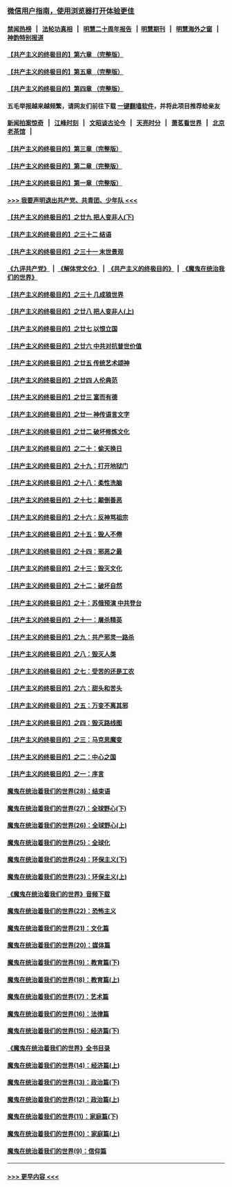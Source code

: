 ### [微信用户指南，使用浏览器打开体验更佳](https://github.com/gfw-breaker/banned-news1/blob/master/indexes/wechat-guide.md?t=0)
#### [禁闻热榜](热点新闻.md?t=0)  &nbsp;&nbsp;|&nbsp;&nbsp; [法轮功真相](https://github.com/gfw-breaker/truth/blob/master/README.md?t=0) &nbsp;&nbsp;|&nbsp;&nbsp; [明慧二十周年报告](https://github.com/gfw-breaker/mh-reports/blob/master/README.md?t=0) &nbsp;&nbsp;|&nbsp;&nbsp;[明慧期刊](https://github.com/gfw-breaker/mh-qikan) &nbsp;&nbsp;|&nbsp;&nbsp; [明慧海外之窗](https://github.com/gfw-breaker/mh-news/blob/master/README.md?t=0) &nbsp;&nbsp;|&nbsp;&nbsp; [神韵特别报道](https://github.com/gfw-breaker/mh-news/blob/master/shenyun.md?t=0)
#### [【共产主义的终极目的】第六章 （完整版）](../pages/nsc422/n11428913.md?t=02141555) 
#### [【共产主义的终极目的】第五章 （完整版）](../pages/nsc422/n11428912.md?t=02141555) 
#### [【共产主义的终极目的】第四章 （完整版）](../pages/nsc422/n11428907.md?t=02141555) 
#### 五毛举报越来越频繁，请网友们前往下载 [一键翻墙软件](https://github.com/gfw-breaker/ssr-accounts)，并将此项目推荐给亲友
#### [新闻拍案惊奇](https://github.com/gfw-breaker/banned-news1/blob/master/pages/link4.md) &nbsp;&nbsp;|&nbsp;&nbsp; [江峰时刻](https://github.com/gfw-breaker/banned-news1/blob/master/pages/link4.md) &nbsp;&nbsp;|&nbsp;&nbsp; [文昭谈古论今](https://github.com/gfw-breaker/banned-news1/blob/master/pages/link4.md) &nbsp;&nbsp;|&nbsp;&nbsp; [天亮时分](https://github.com/gfw-breaker/banned-news1/blob/master/pages/link4.md) &nbsp;&nbsp;|&nbsp;&nbsp; [萧茗看世界](https://github.com/gfw-breaker/banned-news1/blob/master/pages/link4.md) &nbsp;&nbsp;|&nbsp;&nbsp; [北京老茶馆](https://github.com/gfw-breaker/banned-news1/blob/master/pages/link4.md) &nbsp;&nbsp;|&nbsp;&nbsp; 
#### [【共产主义的终极目的】第三章（完整版）](../pages/nsc422/n11428848.md?t=02141555) 
#### [【共产主义的终极目的】第二章（完整版）](../pages/nsc422/n11428831.md?t=02141555) 
#### [【共产主义的终极目的】第一章（完整版）](../pages/nsc422/n11417651.md?t=02141555) 
#### [>>> 我要声明退出共产党、共青团、少年队 <<<](https://github.com/begood0513/goodnews/blob/master/quit/letter.md) 
#### [【共产主义的终极目的】之廿九 把人变非人(下)](../pages/nsc422/n11344140.md?t=02141555) 
#### [【共产主义的终极目的】之三十二 结语](../pages/nsc422/n11360535.md?t=02141555) 
#### [【共产主义的终极目的】之三十一 末世景观](../pages/nsc422/n11351129.md?t=02141555) 
#### [《九评共产党》](https://github.com/begood0513/9ping.md/blob/master/README.md) &nbsp;|&nbsp; [《解体党文化》](../../../../jtdwh.md/blob/master/README.md)  &nbsp;|&nbsp; [《共产主义的终极目的》](../../../../gczydzjmd.md/blob/master/README.md) &nbsp;|&nbsp; [《魔鬼在统治我们的世界》](../../../../mgztzwmdsj.md/blob/master/README.md) 
#### [【共产主义的终极目的】之三十 几成狼世界](../pages/nsc422/n11348280.md?t=02141555) 
#### [【共产主义的终极目的】之廿八 把人变非人(上)](../pages/nsc422/n11340492.md?t=02141555) 
#### [【共产主义的终极目的】之廿七 以恨立国](../pages/nsc422/n11336944.md?t=02141555) 
#### [【共产主义的终极目的】之廿六 中共对抗普世价值](../pages/nsc422/n11324785.md?t=02141555) 
#### [【共产主义的终极目的】之廿五 传统艺术颂神](../pages/nsc422/n11296396.md?t=02141555) 
#### [【共产主义的终极目的】之廿四 人伦典范](../pages/nsc422/n11296397.md?t=02141555) 
#### [【共产主义的终极目的】之廿三 富而有德](../pages/nsc422/n11283598.md?t=02141555) 
#### [【共产主义的终极目的】之廿一 神传语言文字](../pages/nsc422/n11263265.md?t=02141555) 
#### [【共产主义的终极目的】之廿二 破坏修炼文化](../pages/nsc422/n11245728.md?t=02141555) 
#### [【共产主义的终极目的】之二十：偷天换日](../pages/nsc422/n11238846.md?t=02141555) 
#### [【共产主义的终极目的】之十九：打开地狱门](../pages/nsc422/n11206376.md?t=02141555) 
#### [【共产主义的终极目的】之十八：柔性洗脑](../pages/nsc422/n11199994.md?t=02141555) 
#### [【共产主义的终极目的】之十七：颠倒善恶](../pages/nsc422/n11179782.md?t=02141555) 
#### [【共产主义的终极目的】之十六：反神骂祖宗](../pages/nsc422/n11166798.md?t=02141555) 
#### [【共产主义的终极目的】之十五：毁人不倦](../pages/nsc422/n11166792.md?t=02141555) 
#### [【共产主义的终极目的】之十四：邪恶之最](../pages/nsc422/n11150249.md?t=02141555) 
#### [【共产主义的终极目的】之十三：毁灭文化](../pages/nsc422/n11135227.md?t=02141555) 
#### [【共产主义的终极目的】之十二：破坏自然](../pages/nsc422/n11135214.md?t=02141555) 
#### [【共产主义的终极目的】之十：苏俄预演 中共登台](../pages/nsc422/n11118424.md?t=02141555) 
#### [【共产主义的终极目的】之十一：屠杀精英](../pages/nsc422/n11118442.md?t=02141555) 
#### [【共产主义的终极目的】之九：共产邪灵一路杀](../pages/nsc422/n11114139.md?t=02141555) 
#### [【共产主义的终极目的】之八：毁灭人类](../pages/nsc422/n11108503.md?t=02141555) 
#### [【共产主义的终极目的】之七：受苦的还是工农](../pages/nsc422/n11101809.md?t=02141555) 
#### [【共产主义的终极目的】之六：甜头和苦头](../pages/nsc422/n11096971.md?t=02141555) 
#### [【共产主义的终极目的】之五：万变不离其邪](../pages/nsc422/n11091285.md?t=02141555) 
#### [【共产主义的终极目的】之四：毁灭路线图](../pages/nsc422/n11086284.md?t=02141555) 
#### [【共产主义的终极目的】之三：马克思魔变](../pages/nsc422/n11061941.md?t=02141555) 
#### [【共产主义的终极目的】之二：中心之国](../pages/nsc422/n11047728.md?t=02141555) 
#### [【共产主义的终极目的】之一：序言](../pages/nsc422/n11086077.md?t=02141555) 
#### [魔鬼在统治着我们的世界(28)：结束语](../pages/nsc422/n10936246.md?t=02141555) 
#### [魔鬼在统治着我们的世界(27)：全球野心(下)](../pages/nsc422/n10928319.md?t=02141555) 
#### [魔鬼在统治着我们的世界(26)：全球野心(上)](../pages/nsc422/n10900318.md?t=02141555) 
#### [魔鬼在统治着我们的世界(25)：全球化](../pages/nsc422/n10788205.md?t=02141555) 
#### [魔鬼在统治着我们的世界(24)：环保主义(下)](../pages/nsc422/n10695307.md?t=02141555) 
#### [魔鬼在统治着我们的世界(23)：环保主义(上)](../pages/nsc422/n10688613.md?t=02141555) 
#### [《魔鬼在统治着我们的世界》音频下载](../pages/nsc422/n10635553.md?t=02141555) 
#### [魔鬼在统治着我们的世界(22)：恐怖主义](../pages/nsc422/n10614727.md?t=02141555) 
#### [魔鬼在统治着我们的世界(21)：文化篇](../pages/nsc422/n10597706.md?t=02141555) 
#### [魔鬼在统治着我们的世界(20)：媒体篇](../pages/nsc422/n10586579.md?t=02141555) 
#### [魔鬼在统治着我们的世界(19)：教育篇(下)](../pages/nsc422/n10564808.md?t=02141555) 
#### [魔鬼在统治着我们的世界(18)：教育篇(上)](../pages/nsc422/n10526970.md?t=02141555) 
#### [魔鬼在统治着我们的世界(17)：艺术篇](../pages/nsc422/n10499093.md?t=02141555) 
#### [魔鬼在统治着我们的世界(16)：法律篇](../pages/nsc422/n10485969.md?t=02141555) 
#### [魔鬼在统治着我们的世界(15)：经济篇(下)](../pages/nsc422/n10469975.md?t=02141555) 
#### [《魔鬼在统治着我们的世界》全书目录](../pages/nsc422/n10464261.md?t=02141555) 
#### [魔鬼在统治着我们的世界(14)：经济篇(上)](../pages/nsc422/n10457370.md?t=02141555) 
#### [魔鬼在统治着我们的世界(13)：政治篇(下)](../pages/nsc422/n10448270.md?t=02141555) 
#### [魔鬼在统治着我们的世界(12)：政治篇(上)](../pages/nsc422/n10444576.md?t=02141555) 
#### [魔鬼在统治着我们的世界(11)：家庭篇(下)](../pages/nsc422/n10440961.md?t=02141555) 
#### [魔鬼在统治着我们的世界(10)：家庭篇(上)](../pages/nsc422/n10435448.md?t=02141555) 
#### [魔鬼在统治着我们的世界(9)：信仰篇](../pages/nsc422/n10432159.md?t=02141555) 

----
#### [ >>> 更早内容 <<< ](../indexes/nsc422-earlier.md)
